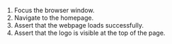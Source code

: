 1. Focus the browser window.
2. Navigate to the homepage.
3. Assert that the webpage loads successfully.
4. Assert that the logo is visible at the top of the page.